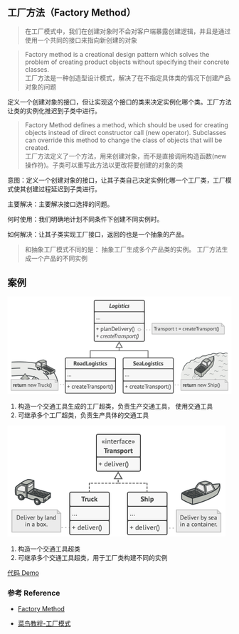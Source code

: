 ## 工厂方法（Factory Method）
> 在工厂模式中，我们在创建对象时不会对客户端暴露创建逻辑，并且是通过使用一个共同的接口来指向新创建的对象

> Factory method is a creational design pattern which solves the problem of creating product objects without specifying their concrete classes.
  <br>工厂方法是一种创造型设计模式，解决了在不指定具体类的情况下创建产品对象的问题
  
定义一个创建对象的接口，但让实现这个接口的类来决定实例化哪个类。工厂方法让类的实例化推迟到子类中进行。

> Factory Method defines a method, which should be used for creating objects instead of direct constructor call (new operator). Subclasses can override this method to change the class of objects that will be created.
  <br>工厂方法定义了一个方法，用来创建对象，而不是直接调用构造函数(new操作符)。子类可以重写此方法以更改将要创建的对象的类

意图：定义一个创建对象的接口，让其子类自己决定实例化哪一个工厂类，工厂模式使其创建过程延迟到子类进行。

主要解决：主要解决接口选择的问题。

何时使用：我们明确地计划不同条件下创建不同实例时。

如何解决：让其子类实现工厂接口，返回的也是一个抽象的产品。

> 和抽象工厂模式不同的是： 抽象工厂生成多个产品类的实例。 工厂方法生成一个产品的不同实例

## 案例

![](./solution1.png)

1. 构造一个交通工具生成的工厂超类，负责生产交通工具， 使用交通工具
2. 可继承多个工厂超类，负责生产具体的交通工具

![](./solution2.png)

1. 构造一个交通工具超类
2. 可继承多个交通工具超类，用于工厂类构建不同的实例


[代码 Demo](./transport_factory.py)
 
### 参考 Reference

* [Factory Method](https://refactoring.guru/design-patterns/factory-method)
 
* [菜鸟教程-工厂模式](https://www.runoob.com/design-pattern/factory-pattern.html)


